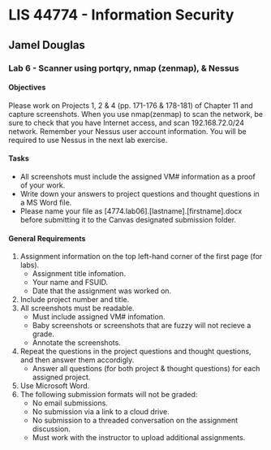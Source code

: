 # LIS 44774 - Information Security

## Jamel Douglas

### Lab 6 - Scanner using portqry, nmap (zenmap), & Nessus

#### Objectives
Please work on Projects 1, 2 & 4 (pp. 171-176 & 178-181) of Chapter 11 and capture screenshots. When you use nmap(zenmap) to scan the network, be sure to check that you have Internet access, and scan 192.168.72.0/24 network. Remember your Nessus user account information. You will be required to use Nessus in the next lab exercise. 

#### Tasks
- All screenshots must include the assigned VM# information as a proof of your work. 
- Write down your answers to project questions and thought questions in a MS Word file.  
- Please name your file as [4774.lab06].[lastname].[firstname].docx before submitting it to the Canvas designated submission folder. 

#### General Requirements
1. Assignment information on the top left-hand corner of the first page (for labs).
    - Assignment title infomation.
    - Your name and FSUID.
    - Date that the assignment was worked on.
2. Include project number and title.
3. All screenshots must be readable.
    - Must include assigned VM# infomation.
    - Baby screenshots or screenshots that are fuzzy will not recieve a grade.
    - Annotate the screenshots.
4. Repeat the questions in the project questions and thought questions, and then answer them accordigly.
    - Answer all questions (for both project & thought questions) for each assigned project.
5. Use Microsoft Word.
6. The following submission formats will not be graded:
    - No email submissions.
    - No submission via a link to a cloud drive.
    - No submission to a threaded conversation on the assignment discussion.
    - Must work with the instructor to upload additional assignments.